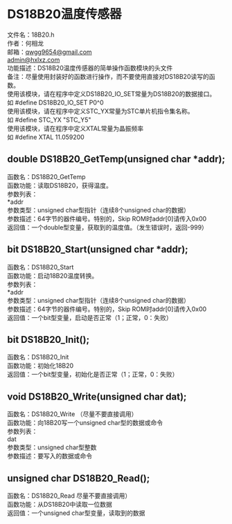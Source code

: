 # DS18B20温度传感器
文件名：18B20.h <br/>
作者：何相龙 <br/>
邮箱：qwgg9654@gmail.com <br/>
	  admin@hxlxz.com <br/>
功能描述：DS18B20温度传感器的简单操作函数模块的头文件 <br/>
备注：尽量使用封装好的函数进行操作，而不要使用直接对DS18B20读写的函数。 <br/>
    使用该模块，请在程序中定义DS18B20_IO_SET常量为DS18B20的数据接口。 <br/>
    如 #define DS18B20_IO_SET P0^0 <br/>
    使用该模块，请在程序中定义STC_YX常量为STC单片机指令集名称。 <br/>
    如 #define STC_YX "STC_Y5" <br/>
    使用该模块，请在程序中定义XTAL常量为晶振频率 <br/>
    如 #define XTAL 11.059200 <br/>
## double DS18B20_GetTemp(unsigned char *addr);
函数名：DS18B20_GetTemp <br/>
函数功能：读取DS18B20，获得温度。 <br/>
参数列表： <br/>
   *addr <br/>
       参数类型：unsigned char型指针（连续8个unsigned char的数据） <br/>
       参数描述：64字节的器件编号。特别的，Skip ROM时addr[0]请传入0x00 <br/>
返回值：一个double型变量，获取到的温度值。（发生错误时，返回-999） <br/>
## bit DS18B20_Start(unsigned char *addr);
函数名：DS18B20_Start <br/>
函数功能：启动18B20温度转换。 <br/>
参数列表： <br/>
   *addr <br/>
       参数类型：unsigned char型指针（连续8个unsigned char的数据） <br/>
       参数描述：64字节的器件编号。特别的，Skip ROM时addr[0]请传入0x00 <br/>
返回值：一个bit型变量，启动是否正常（1；正常，0：失败） <br/>
## bit DS18B20_Init();
函数名：DS18B20_Init <br/>
函数功能：初始化18B20 <br/>
返回值：一个bit型变量，初始化是否正常（1；正常，0：失败） <br/>
## void DS18B20_Write(unsigned char dat);
函数名：DS18B20_Write  （尽量不要直接调用） <br/>
函数功能：向18B20写一个unsigned char型的数据或命令 <br/>
参数列表： <br/>
   dat <br/>
       参数类型：unsigned char型整数 <br/>
       参数描述：要写入的数据或命令 <br/>
## unsigned char DS18B20_Read();
函数名：DS18B20_Read   尽量不要直接调用） <br/>
函数功能：从DS18B20中读取一位数据 <br/>
返回值：一个unsigned char型变量，读取到的数据 <br/>

